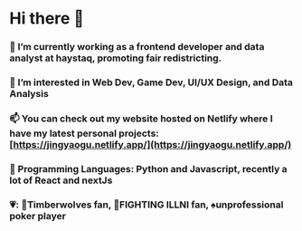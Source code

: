 # Hi there 👋


### 🔭 I’m currently working as a frontend developer and data analyst at haystaq, promoting fair redistricting.
### 👯 I’m interested in Web Dev, Game Dev, UI/UX Design, and Data Analysis
### 📫 You can check out my website hosted on Netlify where I have my latest personal projects: [https://jingyaogu.netlify.app/](https://jingyaogu.netlify.app/)
### :star2: Programming Languages: Python and Javascript, recently a lot of React and nextJs
### 💗: 🐺Timberwolves fan, 🍊FIGHTING ILLNI fan, ♠️unprofessional poker player
